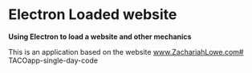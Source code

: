 # Electron Loaded website

**Using Electron to load a website and other mechanics**

This is an application based on the website www.ZachariahLowe.com# TACOapp-single-day-code
